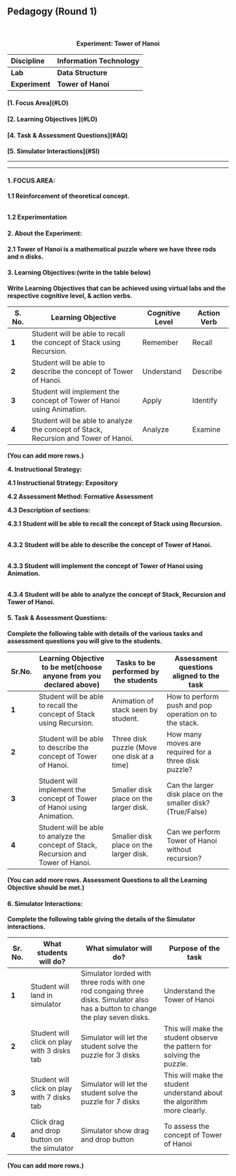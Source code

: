 ## Pedagogy (Round 1)
<p align="center">
<br>
<br>
<b> Experiment: Tower of Hanoi <a name="top"></a> <br>
</p>

<b>Discipline | <b>Information Technology
:--|:--|
<b> Lab | <b> Data Structure
<b> Experiment|     <b> Tower of Hanoi


<h4> [1. Focus Area](#LO)
<h4> [2. Learning Objectives ](#LO)
<h4> [4. Task & Assessment Questions](#AQ)
<h4> [5. Simulator Interactions](#SI)
<hr>

<a name="LO"></a>

****

#### 1. FOCUS AREA:

<!--[if !supportLists]-->1.1<!--[endif]--> Reinforcement of theoretical concept.

<br><!--[if !supportLists]-->1.2<!--[endif]--> Experimentation</br>

#### 2. About the Experiment:

<!--[if !supportLists]-->2.1<!--[endif]--> Tower of Hanoi is a mathematical puzzle where we have three rods and n disks.

#### 3. Learning Objectives:(write in the table below)

Write Learning Objectives that can be achieved using virtual labs and the respective cognitive level, & action verbs.

| **S. No.** | **Learning Objective**                                                              | **Cognitive Level** | **Action Verb** |
| ---------- | ----------------------------------------------------------------------------------- | ------------------- | --------------- |
| **1**      | Student will be able to recall the concept of Stack using Recursion.                | Remember            | Recall          |
| **2**      | Student will be able to describe the concept of Tower of Hanoi.                     | Understand          | Describe        |
| **3**      | Student will implement the concept of Tower of Hanoi using Animation.               | Apply               | Identify        |
| **4**      | Student will be able to analyze the concept of Stack, Recursion and Tower of Hanoi. | Analyze             | Examine         |

(You can add more rows.)

**4. Instructional Strategy:**

**4.1 Instructional Strategy: Expository**

**4.2 Assessment Method: Formative Assessment**

4.3 Description of sections:

<!--[if !supportLists]-->4.3.1<!--[endif]--> Student will be able to recall the concept of Stack using Recursion.

<br><!--[if !supportLists]-->4.3.2<!--[endif]--> Student will be able to describe the concept of Tower of Hanoi.</br>

<br><!--[if !supportLists]-->4.3.3<!--[endif]--> Student will implement the concept of Tower of Hanoi using Animation.</br>

<br><!--[if !supportLists]-->4.3.4<!--[endif]--> Student will be able to analyze the concept of Stack, Recursion and Tower of Hanoi.</br>

#### 5. Task & Assessment Questions:

Complete the following table with details of the various tasks and assessment questions you will give to the students.

| **Sr.No.** | **Learning Objective to be met**(choose anyone from you declared above)             | **Tasks to be performed by the students**   | **Assessment questions aligned to the task**                |
| ---------- | ----------------------------------------------------------------------------------- | ------------------------------------------- | ----------------------------------------------------------- |
| **1**      | Student will be able to recall the concept of Stack using Recursion.                | Animation of stack seen by student.         | How to perform push and pop operation on to the stack.      |
| **2**      | Student will be able to describe the concept of Tower of Hanoi.                     | Three disk puzzle (Move one disk at a time) | How many moves are required for a three disk puzzle?        |
| **3**      | Student will implement the concept of Tower of Hanoi using Animation.               | Smaller disk place on the larger disk.      | Can the larger disk place on the smaller disk? (True/False) |
| **4**      | Student will be able to analyze the concept of Stack, Recursion and Tower of Hanoi. | Smaller disk place on the larger disk.  | Can we perform Tower of Hanoi without recursion?            |

(You can add more rows. Assessment Questions to all the Learning Objective should be met.)

#### 6. Simulator Interactions:

**Complete the following table giving the details of the Simulator interactions.**

| **Sr. No.** | **What students will do?**                  | **What simulator will do?**                                                                                                     | **Purpose of the task**                                                 |
| ----------- | ------------------------------------------- | ------------------------------------------------------------------------------------------------------------------------------- | ----------------------------------------------------------------------- |
| **1**       | Student will land in simulator              | Simulator lorded with three rods with one rod congaing three disks. Simulator also has a button to change the play seven disks. | Understand the Tower of Hanoi                                           |
| **2**       | Student will click on play with 3 disks tab | Simulator will let the student solve the puzzle for 3 disks                                                                     | This will make the student observe the pattern for solving the puzzle.  |
| **3**       | Student will click on play with 7 disks tab | Simulator will let the student solve the puzzle for 7 disks                                                                     | This will make the student understand about the algorithm more clearly. |
| **4**       | Click drag and drop button on the simulator | Simulator show drag and drop button                                                                                             | To assess the concept of Tower of Hanoi                                 |

(You can add more rows.)


